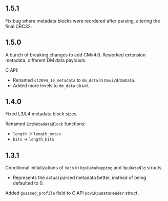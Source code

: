 ## 1.5.1

Fix bug where metadata blocks were reordered after parsing, altering the final CRC32.

## 1.5.0

A bunch of breaking changes to add CMv4.0.
Reworked extension metadata, different DM data payloads.

C API:
- Renamed `st2094_10_metadata` to `dm_data` in `DoviVdrDmData`.
- Added more levels to `dm_data` struct.

## 1.4.0

Fixed L3/L4 metadata block sizes.

Renamed `ExtMetadataBlock` functions:
- `length` -> `length_bytes`
- `bits` -> `length_bits`

## 1.3.1

Conditional initializations of `Vec`s in `RpuDataMapping` and `RpuDataNlq` structs.  
- Represents the actual parsed metadata better, instead of being defaulted to 0.

Added `guessed_profile` field to C API `DoviRpuDataHeader` struct.

